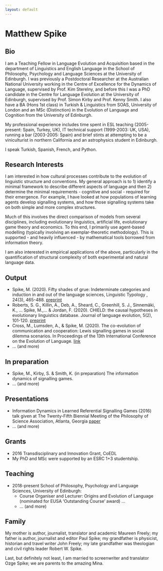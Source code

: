 ```yaml
---
layout: default
---
```


# Matthew Spike

## Bio
I am a Teaching Fellow in Language Evolution and Acquisition based in the department of Linguistics and English Language in the School of Philosophy, Psychology and Language Sciences at the University of Edinburgh. I was previously a Postdoctoral Researcher at the Australian National University working in the Centre of Excellence for the Dynamics of Language, supervised by Prof. Kim Sterelny, and before this I was a PhD candidate in the Centre for Language Evolution at the University of Edinburgh, supervised by Prof. Simon Kirby and Prof. Kenny Smith. I also have a BA (Hons 1st class) in Turkish & Linguistics from SOAS, University of London and an MSc (Distinction) in the Evolution of Language and Cognition from the University of Edinburgh.

My professional experience includes time spent in ESL teaching (2005-present: Spain, Turkey, UK),  IT technical support (1999-2003: UK, USA), running a bar (2003-2005: Spain) and brief stints at attempting to be a viniculturist in northern California and an astrophysics student in Edinburgh.

I speak Turkish, Spanish, French, and Python.

## Research Interests
I am interested in how cultural processes contribute to the evolution of linguistic structure and conventions. My general approach is to 1) identify a minimal framework to describe different aspects of language and then 2) determine the minimal requirements - cognitive and social - required for their emergence. For example, I have looked at how populations of learning agents develop signalling systems, and how those signalling systems take on both simple and more complex structures.

Much of this involves the direct comparison of models from several disciplines, including evolutionary linguistics, artificial life, evolutionary game theory and economics. To this end, I primarily use agent-based modelling (typically involving an exemplar-theoretic methodology). This is supported - and heavily influenced - by mathematical tools borrowed from information theory.

I am also interested in empirical applications of the above, particularly in the quantification of structural complexity of both experimental and natural language data.

## Output
- Spike, M. (2020). Fifty shades of grue: Indeterminate categories and induction in and out of the language sciences, Linguistic Typology , 24(3), 465-488.  [preprint]()
- Roberts, S. G., Killin, A., Deb, A., Sheard, C., Greenhill, S. J., Sinnemäki, K., ... Spike, M.,... & Jordan, F. (2020). CHIELD: the causal hypotheses in evolutionary linguistics database. Journal of language evolution, 5(2), 101-120. [preprint]()
- Cross, M., Lumsden, A., & Spike, M. (2020). The co-evolution of communication and cooperation: Lewis signalling games in social dilemma scenarios. In Proceedings of the 13th International Conference on the Evolution of Language. [link]()
- ... (and more)

## In preparation
- Spike, M., Kirby, S. & Smith, K. (in preparation) The information dynamics of signalling games.
- ... (and more)

## Presentations
- Information Dynamics in Learned Referential Signalling Games (2016) talk given at The Twenty-Fifth Biennial Meeting of the Philosophy of Science Association, Atlanta, Georgia [paper]()
- ... (and more)

## Grants
- 2016 Transdisciplinary and Innovation Grant, CoEDL
- My PhD and MSc were supported by an ESRC 1+3 studentship.

## Teaching
- 2018-present School of Philosophy, Psychology and Language Sciences, University of Edinburgh:
    - Course Organiser and Lecturer: Origins and Evolution of Language (nominated for EUSA ‘Outstanding Course’ award) ...
    - ... (and more)

## Family
My mother is author, journalist, translator and academic Maureen Freely; my father is author, journalist and editor Paul Spike; my grandfather is physicist, historian and travel writer John Freely; my late grandfather was theologian and civil rights leader Robert W. Spike.

Last, but definitely not least, I am married to screenwriter and translator Ozge Spike; we are parents to the amazing Mina.
